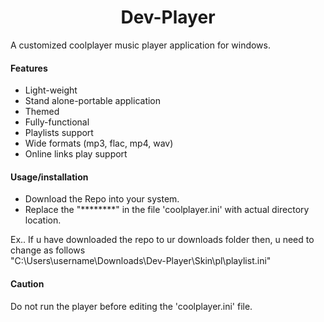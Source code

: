 <h1 align="center"> Dev-Player </h1>
A customized coolplayer music player application for windows.


#### Features
* Light-weight
* Stand alone-portable application
* Themed
* Fully-functional
* Playlists support
* Wide formats (mp3, flac, mp4, wav)
* Online links play support


#### Usage/installation
+ Download the Repo into your system.
+ Replace the "********" in the file 'coolplayer.ini' with actual directory location.

Ex..
If u have downloaded the repo to ur downloads folder then, u need to change as follows
<br>
"C:\Users\username\Downloads\Dev-Player\Skin\pl\playlist.ini"

#### Caution
Do not run the player before editing the 'coolplayer.ini' file.
